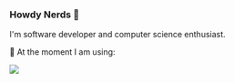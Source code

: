 <!--
<div align="center">
  <img src="https://github.com/user-attachments/assets/1e29f37d-db3d-4e86-a615-ce6d4852e1e6">
</div>
https://simpleicons.org/
https://shields.io/

<img align="center" src="https://github.com/user-attachments/assets/fa37160e-5e49-4288-a66d-d35b353a384e">
-->

<h3>Howdy Nerds 🗿</h3>

I'm software developer and computer science enthusiast.

🤖 At the moment I am using:
<!-- <div>
  <img src="https://img.shields.io/badge/c-6296CC?style=for-the-badge&logo=c&logoColor=white">
  <img src="https://img.shields.io/badge/c++-00599C?style=for-the-badge&logo=cplusplus&logoColor=white">
  <img src="https://img.shields.io/badge/.NET-512BD4?style=for-the-badge&logo=dotnet&logoColor=white">
  <img src="https://img.shields.io/badge/python-3776AB?style=for-the-badge&logo=python&logoColor=white">
  <img src="https://img.shields.io/badge/javascript-yellow?style=for-the-badge&logo=javascript&logoColor=white">
  <img src="https://img.shields.io/badge/go-00ADD8?style=for-the-badge&logo=go&logoColor=white">
  <img src="https://img.shields.io/badge/rust-CE412B.svg?style=for-the-badge&logo=rust&logoColor=white">
</div> -->

<div>
  <img src="https://skillicons.dev/icons?i=cs,go,rust,python,ts" />
</div>

